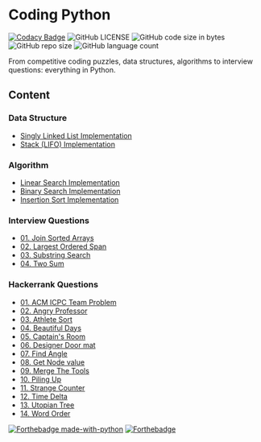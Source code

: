 # Coding Python

[![Codacy Badge](https://api.codacy.com/project/badge/Grade/cea7d69eb3f54f63bef0be6d1f025638)](https://app.codacy.com/gh/nityansuman/coding-python?utm_source=github.com&utm_medium=referral&utm_content=nityansuman/coding-python&utm_campaign=Badge_Grade_Settings)
![GitHub LICENSE](https://img.shields.io/github/license/nityansuman/coding-python)
![GitHub code size in bytes](https://img.shields.io/github/languages/code-size/nityansuman/coding-python)
![GitHub repo size](https://img.shields.io/github/repo-size/nityansuman/coding-python)
![GitHub language count](https://img.shields.io/github/languages/count/nityansuman/coding-python)

From competitive coding puzzles, data structures, algorithms to interview questions: everything in Python.

## Content

### Data Structure

- [Singly Linked List Implementation](data-structures/singly_linked_list.py)
- [Stack (LIFO) Implementation](data-structures/stack.py)

### Algorithm

- [Linear Search Implementation](algorithms/linear_search.py)
- [Binary Search Implementation](algorithms/binary_search.py)
- [Insertion Sort Implementation](algorithms/insertion_sort.py)

### Interview Questions

- [01. Join Sorted Arrays](interview/join_sorted_arrays.py)
- [02. Largest Ordered Span](interview/largest_inorder_span.py)
- [03. Substring Search](interview/substring_search.py)
- [04. Two Sum](interview/two_sum.py)

### Hackerrank Questions

- [01. ACM ICPC Team Problem](competitive-programming/acm_icpc_team.py)
- [02. Angry Professor](competitive-programming/angry_professor.py)
- [03. Athlete Sort](competitive-programming/athlete_sort.py)
- [04. Beautiful Days](competitive-programming/beautiful_days.py)
- [05. Captain's Room](competitive-programming/captains_room.py)
- [06. Designer Door mat](competitive-programming/designer_door_mat.py)
- [07. Find Angle](competitive-programming/find_angle.py)
- [08. Get Node value](competitive-programming/get_node_value.py)
- [09. Merge The Tools](competitive-programming/merge_the_tools.py)
- [10. Piling Up](competitive-programming/piling_up.py)
- [11. Strange Counter](competitive-programming/strange_counter.py)
- [12. Time Delta](competitive-programming/time_delta.py)
- [13. Utopian Tree](competitive-programming/utopian_tree.py)
- [14. Word Order](competitive-programming/word_order.py)

[![Forthebadge made-with-python](http://ForTheBadge.com/images/badges/made-with-python.svg)](https://www.python.org/)
[![Forthebadge](https://forthebadge.com/images/badges/built-with-love.svg)](https://forthebadge.com)
